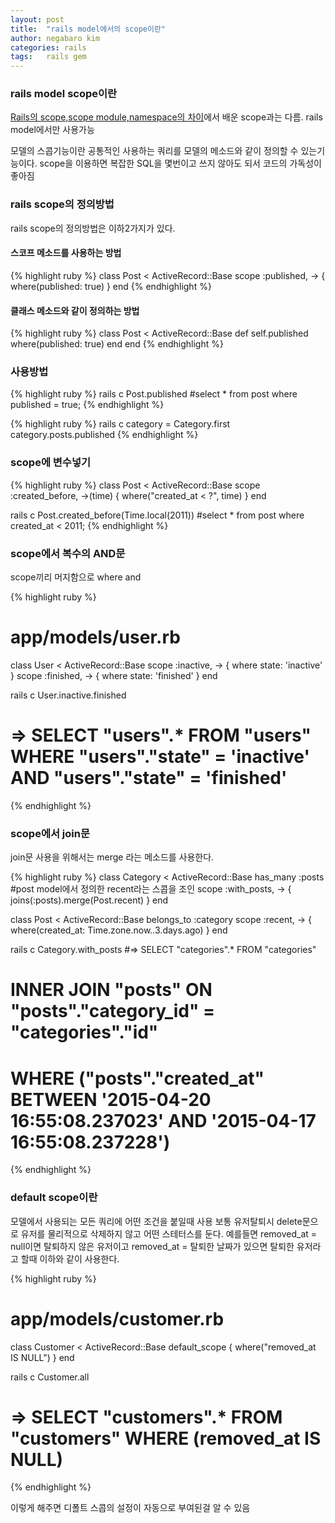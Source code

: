 ```yaml
---
layout: post
title:  "rails model에서의 scope이란"
author: negabaro kim
categories: rails
tags:	rails gem
---
```



### rails model scope이란

[Rails의 scope,scope module,namespace의 차이]에서 배운 scope과는 다름. rails model에서만 사용가능

모델의 스콥기능이란 공통적인 사용하는 쿼리를 모델의 메소드와 같이 정의할 수 있는기능이다.
scope을 이용하면 복잡한 SQL을 몇번이고 쓰지 않아도 되서 코드의 가독성이 좋아짐

### rails scope의 정의방법

rails scope의 정의방법은 이하2가지가 있다.


#### 스코프 메소드를 사용하는 방법

{% highlight ruby %}
class Post < ActiveRecord::Base
  scope :published, -> { where(published: true) }
end
{% endhighlight %}


#### 클래스 메소드와 같이 정의하는 방법


{% highlight ruby %}
class Post < ActiveRecord::Base
  def self.published
    where(published: true)
  end
end
{% endhighlight %}


### 사용방법 

{% highlight ruby %}
rails c
Post.published
#select * from post where published = true;
{% endhighlight %}


{% highlight ruby %}
rails c
category = Category.first
category.posts.published
{% endhighlight %}


### scope에 변수넣기


{% highlight ruby %}
class Post < ActiveRecord::Base
  scope :created_before, ->(time) { where("created_at < ?", time) }
end

rails c
Post.created_before(Time.local(2011))
#select * from post where created_at < 2011;
{% endhighlight %}



### scope에서 복수의 AND문 

scope끼리 머지함으로 where and


{% highlight ruby %}
# app/models/user.rb
class User < ActiveRecord::Base
  scope :inactive, -> { where state: 'inactive' }
  scope :finished, -> { where state: 'finished' }
end

rails c
User.inactive.finished
# => SELECT "users".* FROM "users" WHERE "users"."state" = 'inactive' AND "users"."state" = 'finished'
{% endhighlight %}


### scope에서 join문

join문 사용을 위해서는 merge 라는 메소드를 사용한다.

{% highlight ruby %}
class Category < ActiveRecord::Base
  has_many :posts
  #post model에서 정의한 recent라는 스콥을 조인
  scope :with_posts, -> { joins(:posts).merge(Post.recent) }
end

class Post < ActiveRecord::Base
  belongs_to :category
  scope :recent, -> { where(created_at: Time.zone.now..3.days.ago) }
end

rails c
Category.with_posts
#=> SELECT "categories".* FROM "categories" 
#           INNER JOIN "posts" ON "posts"."category_id" = "categories"."id" 
#           WHERE ("posts"."created_at" BETWEEN '2015-04-20 16:55:08.237023' AND '2015-04-17 16:55:08.237228')
{% endhighlight %}


### default scope이란

모델에서 사용되는 모든 쿼리에 어떤 조건을 붙일때 사용
보통 유저탈퇴시 delete문으로 유저를 물리적으로 삭제하지 않고
어떤 스테터스를 둔다. 예를들면 removed_at = null이면 탈퇴하지 않은 유저이고
removed_at = 탈퇴한 날짜가 있으면 탈퇴한 유저라고 할때 이하와 같이 사용한다.

{% highlight ruby %}
# app/models/customer.rb
class Customer < ActiveRecord::Base
  default_scope { where("removed_at IS NULL") } 
end

rails c
Customer.all
# => SELECT "customers".* FROM "customers" WHERE (removed_at IS NULL)
{% endhighlight %}

이렇게 해주면 디폴트 스콥의 설정이 자동으로 부여된걸 알 수 있음


[참고1]: http://ruby-rails.hatenadiary.com/entry/20140814/1407994568

[Rails의 scope,scope module,namespace의 차이]: http://home.negabaro.com:4000/rails/2018/03/23/scope-module-namespace.html
